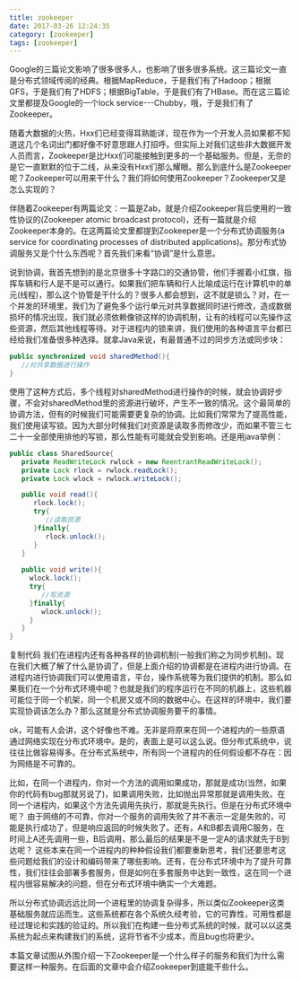 ```yaml
---
title: zookeeper
date: 2017-03-26 12:24:35
category: [zookeeper]
tags: [zookeeper]
---
```

Google的三篇论文影响了很多很多人，也影响了很多很多系统。这三篇论文一直是分布式领域传阅的经典。根据MapReduce，于是我们有了Hadoop；根据GFS，于是我们有了HDFS；根据BigTable，于是我们有了HBase。而在这三篇论文里都提及Google的一个lock service---Chubby，哦，于是我们有了Zookeeper。

随着大数据的火热，Hxx们已经变得耳熟能详，现在作为一个开发人员如果都不知道这几个名词出门都好像不好意思跟人打招呼。但实际上对我们这些非大数据开发人员而言，Zookeeper是比Hxx们可能接触到更多的一个基础服务。但是，无奈的是它一直默默的位于二线，从来没有Hxx们那么耀眼。那么到底什么是Zookeeper呢？Zookeeper可以用来干什么？我们将如何使用Zookeeper？Zookeeper又是怎么实现的？

伴随着Zookeeper有两篇论文：一篇是Zab，就是介绍Zookeeper背后使用的一致性协议的(Zookeeper atomic broadcast protocol)，还有一篇就是介绍Zookeeper本身的。在这两篇论文里都提到Zookeeper是一个分布式协调服务(a service for coordinating processes of distributed applications)。那分布式协调服务又是个什么东西呢？首先我们来看“协调”是什么意思。

说到协调，我首先想到的是北京很多十字路口的交通协管，他们手握着小红旗，指挥车辆和行人是不是可以通行。如果我们把车辆和行人比喻成运行在计算机中的单元(线程)，那么这个协管是干什么的？很多人都会想到，这不就是锁么？对，在一个并发的环境里，我们为了避免多个运行单元对共享数据同时进行修改，造成数据损坏的情况出现，我们就必须依赖像锁这样的协调机制，让有的线程可以先操作这些资源，然后其他线程等待。对于进程内的锁来讲，我们使用的各种语言平台都已经给我们准备很多种选择。就拿Java来说，有最普通不过的同步方法或同步块：
```java
public synchronized void sharedMethod(){
   //对共享数据进行操作
}
```
使用了这种方式后，多个线程对sharedMethod进行操作的时候，就会协调好步骤，不会对sharedMethod里的资源进行破坏，产生不一致的情况。这个最简单的协调方法，但有的时候我们可能需要更复杂的协调。比如我们常常为了提高性能，我们使用读写锁。因为大部分时候我们对资源是读取多而修改少，而如果不管三七二十一全部使用排他的写锁，那么性能有可能就会受到影响。还是用java举例：
```java
public class SharedSource{
   private ReadWriteLock rwlock = new ReentrantReadWriteLock();
   private Lock rlock = rwlock.readLock();
   private Lock wlock = rwlock.writeLock();

   public void read(){
      rlock.lock();
      try{
         //读取资源
      }finally{
         rlock.unlock();
      }
   }
   
   public void write(){
     wlock.lock();
     try{
        //写资源
     }finally{
        wlock.unlock();
     }
   }
}
```
复制代码
我们在进程内还有各种各样的协调机制(一般我们称之为同步机制)。现在我们大概了解了什么是协调了，但是上面介绍的协调都是在进程内进行协调。在进程内进行协调我们可以使用语言，平台，操作系统等为我们提供的机制。那么如果我们在一个分布式环境中呢？也就是我们的程序运行在不同的机器上，这些机器可能位于同一个机架，同一个机房又或不同的数据中心。在这样的环境中，我们要实现协调该怎么办？那么这就是分布式协调服务要干的事情。

ok，可能有人会讲，这个好像也不难。无非是将原来在同一个进程内的一些原语通过网络实现在分布式环境中。是的，表面上是可以这么说。但分布式系统中，说往往比做容易得多。在分布式系统中，所有同一个进程内的任何假设都不存在：因为网络是不可靠的。

比如，在同一个进程内，你对一个方法的调用如果成功，那就是成功(当然，如果你的代码有bug那就另说了)，如果调用失败，比如抛出异常那就是调用失败。在同一个进程内，如果这个方法先调用先执行，那就是先执行。但是在分布式环境中呢？ 由于网络的不可靠，你对一个服务的调用失败了并不表示一定是失败的，可能是执行成功了，但是响应返回的时候失败了。还有，A和B都去调用C服务，在时间上A还先调用一些，B后调用，那么最后的结果是不是一定A的请求就先于B到达呢？ 这些本来在同一个进程内的种种假设我们都要重新思考，我们还要思考这些问题给我们的设计和编码带来了哪些影响。还有，在分布式环境中为了提升可靠性，我们往往会部署多套服务，但是如何在多套服务中达到一致性，这在同一个进程内很容易解决的问题，但在分布式环境中确实一个大难题。

所以分布式协调远远比同一个进程里的协调复杂得多，所以类似Zookeeper这类基础服务就应运而生。这些系统都在各个系统久经考验，它的可靠性，可用性都是经过理论和实践的验证的。所以我们在构建一些分布式系统的时候，就可以以这类系统为起点来构建我们的系统，这将节省不少成本，而且bug也将更少。

本篇文章试图从外围介绍一下Zookeeper是一个什么样子的服务和我们为什么需要这样一种服务。在后面的文章中会介绍Zookeeper到底能干些什么。